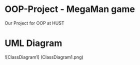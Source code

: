# OOP-Project - MegaMan game
Our Project for OOP at HUST
# UML Diagram
![ClassDiagram1] (ClassDiagram1.png)
